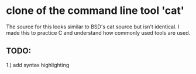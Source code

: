 
# clone of the command line tool 'cat'

The source for this looks similar to BSD's cat source but isn't identical. I
made this to practice C and understand how commonly used tools are used.

TODO:
---------
1.) add syntax highlighting
